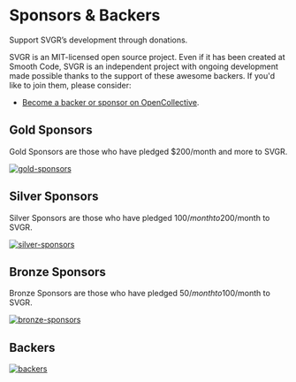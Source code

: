 # Sponsors & Backers

<p class="description">Support SVGR’s development through donations.</p>

SVGR is an MIT-licensed open source project. Even if it has been created at Smooth Code, SVGR is an independent project with ongoing development made possible thanks to the support of these awesome backers. If you'd like to join them, please consider:

- [Become a backer or sponsor on OpenCollective](https://opencollective.com/svgr).

## Gold Sponsors

Gold Sponsors are those who have pledged \$200/month and more to SVGR.

[![gold-sponsors](https://opencollective.com/svgr/tiers/gold-sponsors.svg?avatarHeight=120&width=600)](https://opencollective.com/svgr/order/6010)

## Silver Sponsors

Silver Sponsors are those who have pledged $100/month to$200/month to SVGR.

[![silver-sponsors](https://opencollective.com/svgr/tiers/silver-sponsors.svg?avatarHeight=120&width=600)](https://opencollective.com/svgr/order/6008)

## Bronze Sponsors

Bronze Sponsors are those who have pledged $50/month to$100/month to SVGR.

[![bronze-sponsors](https://opencollective.com/svgr/tiers/bronze-sponsors.svg?avatarHeight=80&width=600)](https://opencollective.com/svgr/order/6009)

## Backers

[![backers](https://opencollective.com/svgr/tiers/backer.svg?avatarHeight=50&width=600)](https://opencollective.com/svgr/order/6007)
